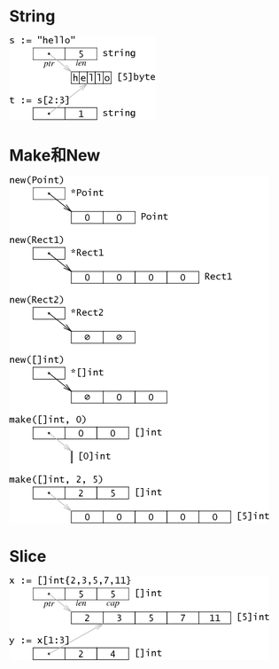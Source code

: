 # **String**
![string](https://github.com/gongshen/GoCase/blob/master/pic/string.png)
# **Make和New**
![make_new](https://github.com/gongshen/GoCase/blob/master/pic/make_new.png)
# **Slice**
![slice](https://github.com/gongshen/GoCase/blob/master/pic/slice.png)